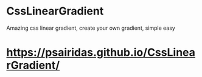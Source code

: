 # CssLinearGradient
Amazing css linear gradient, create your own gradient, simple easy
# https://psairidas.github.io/CssLinearGradient/
